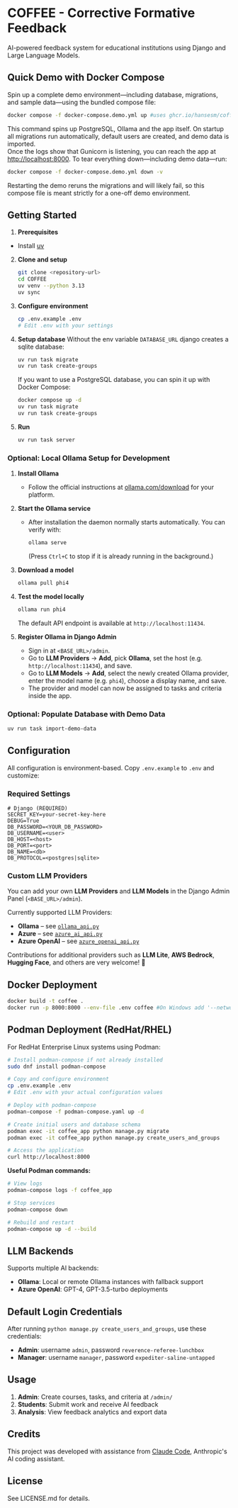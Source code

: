 # COFFEE - Corrective Formative Feedback

AI-powered feedback system for educational institutions using Django and Large Language Models.

## Quick Demo with Docker Compose

Spin up a complete demo environment—including database, migrations, and sample data—using the bundled compose file:

```bash
docker compose -f docker-compose.demo.yml up #uses ghcr.io/hansesm/coffee:latest
```

This command spins up PostgreSQL, Ollama and the app itself. On startup all migrations run automatically, default users are created, and demo data is imported.  
Once the logs show that Gunicorn is listening, you can reach the app at [http://localhost:8000](http://localhost:8000). To tear everything down—including demo data—run:

```bash
docker compose -f docker-compose.demo.yml down -v
```

Restarting the demo reruns the migrations and will likely fail, so this compose file is meant strictly for a one-off demo environment.

## Getting Started

1. **Prerequisites**
- Install [uv](https://github.com/astral-sh/uv?tab=readme-ov-file#installation)

2. **Clone and setup**
   ```bash
   git clone <repository-url>
   cd COFFEE
   uv venv --python 3.13
   uv sync
   ```

3. **Configure environment**
   ```bash
   cp .env.example .env
   # Edit .env with your settings
   ```

5. **Setup database**
   Without the env variable `DATABASE_URL` django creates a sqlite database:
   ```bash 
   uv run task migrate
   uv run task create-groups
   ```
   
   If you want to use a PostgreSQL database, you can spin it up with Docker Compose:
   ```bash
   docker compose up -d 
   uv run task migrate
   uv run task create-groups
   ```

6. **Run**
   ```bash
   uv run task server
   ```

### Optional: Local Ollama Setup for Development

1. **Install Ollama**
   - Follow the official instructions at [ollama.com/download](https://ollama.com/download) for your platform.

2. **Start the Ollama service**
   - After installation the daemon normally starts automatically. You can verify with:
     ```bash
     ollama serve
     ```
     (Press `Ctrl+C` to stop if it is already running in the background.)

3. **Download a model**
   ```bash
   ollama pull phi4
   ```

4. **Test the model locally**
   ```bash
   ollama run phi4
   ```
   The default API endpoint is available at `http://localhost:11434`.

5. **Register Ollama in Django Admin**
   - Sign in at `<BASE_URL>/admin`.
   - Go to **LLM Providers** → **Add**, pick **Ollama**, set the host (e.g. `http://localhost:11434`), and save.
   - Go to **LLM Models** → **Add**, select the newly created Ollama provider, enter the model name (e.g. `phi4`), choose a display name, and save.
   - The provider and model can now be assigned to tasks and criteria inside the app.

### Optional: Populate Database with Demo Data

```bash
uv run task import-demo-data
```

## Configuration

All configuration is environment-based. Copy `.env.example` to `.env` and customize:

### Required Settings
```env
# Django (REQUIRED)
SECRET_KEY=your-secret-key-here  
DEBUG=True
DB_PASSWORD=<YOUR_DB_PASSWORD>
DB_USERNAME=<user>
DB_HOST=<host>
DB_PORT=<port>
DB_NAME=<db>
DB_PROTOCOL=<postgres|sqlite>
```
### Custom LLM Providers

You can add your own **LLM Providers** and **LLM Models** in the Django Admin Panel (`<BASE_URL>/admin`).

Currently supported LLM Providers:
- **Ollama** – see [`ollama_api.py`](coffee/home/ai_provider/ollama_api.py)
- **Azure** – see [`azure_ai_api.py`](coffee/home/ai_provider/azure_ai_api.py)
- **Azure OpenAI** – see [`azure_openai_api.py`](coffee/home/ai_provider/azure_openai_api.py)

Contributions for additional providers such as **LLM Lite**, **AWS Bedrock**, **Hugging Face**, and others are very welcome! 🚀

## Docker Deployment

```bash
docker build -t coffee .
docker run -p 8000:8000 --env-file .env coffee #On Windows add '--network host'  
```

## Podman Deployment (RedHat/RHEL)

For RedHat Enterprise Linux systems using Podman:

```bash
# Install podman-compose if not already installed
sudo dnf install podman-compose

# Copy and configure environment
cp .env.example .env
# Edit .env with your actual configuration values

# Deploy with podman-compose
podman-compose -f podman-compose.yaml up -d

# Create initial users and database schema
podman exec -it coffee_app python manage.py migrate
podman exec -it coffee_app python manage.py create_users_and_groups

# Access the application
curl http://localhost:8000
```

**Useful Podman commands:**
```bash
# View logs
podman-compose logs -f coffee_app

# Stop services
podman-compose down

# Rebuild and restart
podman-compose up -d --build
```

## LLM Backends

Supports multiple AI backends:
- **Ollama**: Local or remote Ollama instances with fallback support
- **Azure OpenAI**: GPT-4, GPT-3.5-turbo deployments

## Default Login Credentials

After running `python manage.py create_users_and_groups`, use these credentials:

- **Admin**: username `admin`, password `reverence-referee-lunchbox`
- **Manager**: username `manager`, password `expediter-saline-untapped`

## Usage

1. **Admin**: Create courses, tasks, and criteria at `/admin/`
2. **Students**: Submit work and receive AI feedback
3. **Analysis**: View feedback analytics and export data

## Credits

This project was developed with assistance from [Claude Code](https://claude.ai/code), Anthropic's AI coding assistant.

## License

See LICENSE.md for details.
